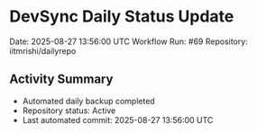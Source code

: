 # DevSync Daily Status Update
Date: 2025-08-27 13:56:00 UTC
Workflow Run: #69
Repository: iitmrishi/dailyrepo

## Activity Summary
- Automated daily backup completed
- Repository status: Active
- Last automated commit: 2025-08-27 13:56:00 UTC
